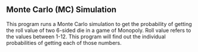 ## Monte Carlo (MC) Simulation

This program runs a Monte Carlo simulation to get the probability of getting the roll value of two 
6-sided die in a game of Monopoly. Roll value refers to the values between 1-12. 
This program will find out the individual probabilities of getting each of those numbers.